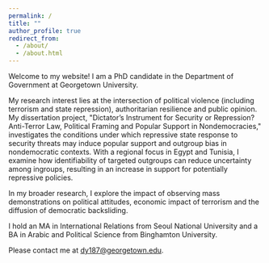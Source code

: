 ```yaml
---
permalink: /
title: ""
author_profile: true
redirect_from: 
  - /about/
  - /about.html
---
```


Welcome to my website! I am a PhD candidate in the Department of Government at Georgetown University. 

My research interest lies at the intersection of political violence (including terrorism and state repression), authoritarian resilience and public opinion. My dissertation project, "Dictator’s Instrument for Security or Repression? Anti-Terror Law, Political Framing and Popular Support in Nondemocracies," investigates the conditions under which repressive state response to security threats may induce popular support and outgroup bias in nondemocratic contexts. With a regional focus in Egypt and Tunisia, I examine how identifiability of targeted outgroups can reduce uncertainty among ingroups, resulting in an increase in support for potentially repressive policies. 

In my broader research, I explore the impact of observing mass demonstrations on political attitudes, economic impact of terrorism and the diffusion of democratic backsliding.

I hold an MA in International Relations from Seoul National University and a BA in Arabic and Political Science from Binghamton University.

Please contact me at [dy187@georgetown.edu](dy187@georgetown.edu).
